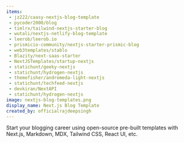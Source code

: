 ```yaml
---
items:
 - jz222/caasy-nextjs-blog-template
 - pycoder2000/blog
 - timlrx/tailwind-nextjs-starter-blog
 - wutali/nextjs-netlify-blog-template
 - leerob/leerob.io
 - prismicio-community/nextjs-starter-prismic-blog
 - web3templates/stablo
 - Blazity/next-saas-starter
 - NextJSTemplates/startup-nextjs
 - statichunt/geeky-nextjs
 - statichunt/hydrogen-nextjs
 - themefisher/andromeda-light-nextjs
 - statichunt/techfeed-nextjs
 - devkiran/NextAPI
 - statichunt/hydrogen-nextjs
image: nextjs-blog-templates.png
display_name: Next.js Blog Template
created_by: officialrajdeepsingh
---
```


Start your blogging career using open-source pre-built templates with Next.js, Markdown, MDX, Tailwind CSS, React UI, etc.